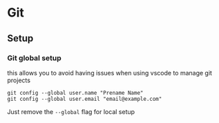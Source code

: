 # Git

## Setup

### Git global setup

this allows you to avoid having issues when using vscode to manage git projects

```git
git config --global user.name "Prename Name"
git config --global user.email "email@example.com"
```

Just remove the `--global` flag for local setup